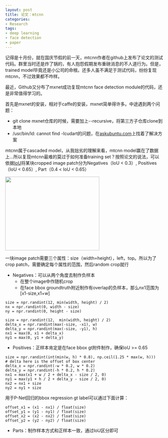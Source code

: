 ```yaml
---
layout: post
title: 论文：mtcnn
categories:
- Research
tags:
- deep learning
- face detection
- paper
---
```


记得是十月份，就在国庆节假的前一天，mtcnn作者在github上发布了论文的测试代码。群里当时还是炸了锅的，有人抱怨假期发布重磅消息的不人道行为。但是，trained model毕竟还是小公司的命根。还多人虽不满足于测试代码，纷纷复现mtcnn，不过效果都不咋样。

最近，Github又分布了mxnet成功复现mtcnn face detection module的代码，还是非常值得学习的。

首先是mxnet的安装，相对于caffe的安装，mxnet简单得许多。中途遇到两个问题：

- git clone mxnet仓库的时候，需要加上--recursive，将第三方子仓库clone到本地
- /usr/bin/ld: cannot find -lcudart的问题，在[askubuntu.com](http://askubuntu.com/questions/510176/usr-bin-ld-cannot-find-lcudart)上找着了解决方案

mtcnn属于cascaded model，从我拙劣的理解来看，mtcnn model赢在了数据上...所以复现mtcnn最难的莫过于如何准备training set？按照论文的说法，可以依据[IoU](http://www.pyimagesearch.com/2016/11/07/intersection-over-union-iou-for-object-detection/)将某块cropped image patch分为Negatives（IoU < 0.3）, Positives（IoU < 0.65）, Part（0.4 < IoU < 0.65）

<img src="http://www.pyimagesearch.com/wp-content/uploads/2016/09/iou_equation.png" width="300" height="235">

一块image patch需要三个属性：size（width=height），left，top。所以为了crop patch，需要确定每个属性的范围，然后random crop就行

- Negatives：可以从两个角度去制作负样本
	- 在整个image中作随机crop
	- 在face bbox groundtruth附近制作有overlap的负样本，那么nx1范围为[x1-size,x1+w]

```
size = npr.randint(12, min(width, height) / 2)
nx = npr.randint(0, width - size)
ny = npr.randint(0, height - size)
```

```
size = npr.randint(12,  min(width, height) / 2)
delta_x = npr.randint(max(-size, -x1), w)
delta_y = npr.randint(max(-size, -y1), h)
nx1 = max(0, x1 + delta_x)
ny1 = max(0, y1 + delta_y)
```
- Positives：正样本肯定是在face bbox gt附件制作，确保IoU >= 0.65

```
size = npr.randint(int(min(w, h) * 0.8), np.ceil(1.25 * max(w, h)))
# delta here is the offset of box center
delta_x = npr.randint(-w * 0.2, w * 0.2)
delta_y = npr.randint(-h * 0.2, h * 0.2)
nx1 = max(x1 + w / 2 + delta_x - size / 2, 0)
ny1 = max(y1 + h / 2 + delta_y - size / 2, 0)
nx2 = nx1 + size
ny2 = ny1 + size
```

用于P-Net回归的bbox regression gt label可以通过下面计算：

```
offset_x1 = (x1 - nx1) / float(size)
offset_y1 = (y1 - ny1) / float(size)
offset_x2 = (x2 - nx2) / float(size)
offset_y2 = (y2 - ny2) / float(size)
```

- Parts：制作样本方式和正样本一致，通过IoU区分即可